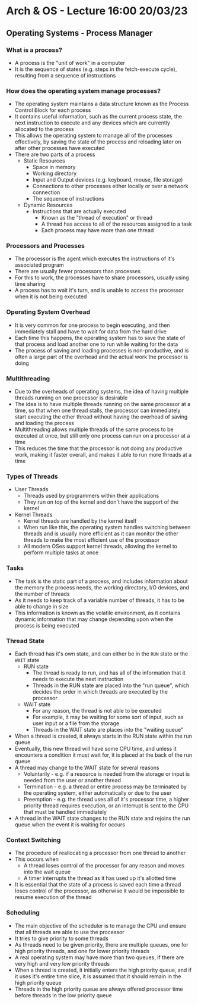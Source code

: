 # Arch & OS - Lecture 16:00 20/03/23

## Operating Systems - Process Manager

### What is a process?

- A process is the "unit of work" in a computer
- It is the sequence of states (e.g. steps in the fetch-execute cycle), resulting from a sequence of instructions

### How does the operating system manage processes?

- The operating system maintains a data structure known as the Process Control Block for each process
- It contains useful information, such as the current process state, the next instruction to execute and any devices which are currently allocated to the process
- This allows the operating system to manage all of the processes effectively, by saving the state of the process and reloading later on after other processes have executed
- There are two parts of a process
  - Static Resources
    - Space in memory
    - Working directory
    - Input and Output devices (e.g. keyboard, mouse, file storage)
    - Connections to other processes either locally or over a network connection
    - The sequence of instructions
  - Dynamic Resources
    - Instructions that are actually executed
      - Known as the "thread of execution" or thread
      - A thread has access to all of the resources assigned to a task
      - Each process may have more than one thread
      
### Processors and Processes

- The processor is the agent which executes the instructions of it's associated program
- There are usually fewer processors than processes
- For this to work, the processes have to share processors, usually using time sharing
- A process has to wait it's turn, and is unable to access the processor when it is not being executed

### Operating System Overhead

- It is very common for one process to begin executing, and then immediately stall and have to wait for data from the hard drive
- Each time this happens, the operating system has to save the state of that process and load another one to run while waiting for the data
- The process of saving and loading processes is non-productive, and is often a large part of the overhead and the actual work the processor is doing

### Multithreading

- Due to the overheads of operating systems, the idea of having multiple threads running on one processor is desirable
- The idea is to have multiple threads running on the same processor at a time, so that when one thread stalls, the processor can immediately start executing the other thread without having the overhead of saving and loading the process
- Multithreading allows multiple threads of the same process to be executed at once, but still only one process can run on a processor at a time
- This reduces the time that the processor is not doing any productive work, making it faster overall, and makes it able to run more threads at a time

### Types of Threads

- User Threads
  - Threads used by programmers within their applications
  - They run on top of the kernel and don't have the support of the kernel
- Kernel Threads
  - Kernel threads are handled by the kernel itself
  - When run like this, the operating system handles switching between threads and is usually more efficient as it can monitor the other threads to make the most efficient use of the processor
  - All modern OSes support kernel threads, allowing the kernel to perform multiple tasks at once

### Tasks

- The task is the static part of a process, and includes information about the memory the process needs, the working directory, I/O devices, and the number of threads
- As it needs to keep track of a variable number of threads, it has to be able to change in size
- This information is known as the volatile environment, as it contains dynamic information that may change depending upon when the process is being executed

### Thread State

- Each thread has it's own state, and can either be in the `RUN` state or the `WAIT` state
  - RUN state
    - The thread is ready to run, and has all of the information that it needs to execute the next instruction
    - Threads in the RUN state are placed into the "run queue", which decides the order in which threads are executed by the processor
  - WAIT state
    - For any reason, the thread is not able to be executed
    - For example, it may be waiting for some sort of input, such as user input or a file from the storage
    - Threads in the WAIT state are places into the "waiting queue"
- When a thread is created, it always starts in the RUN state within the run queue
- Eventually, this new thread will have some CPU time, and unless it encounters a condition it must wait for, it is placed at the back of the run queue
- A thread may change to the WAIT state for several reasons
  - Voluntarily - e.g. if a resource is needed from the storage or input is needed from the user or another thread
  - Termination - e.g. a thread or entire process may be terminated by the operating system, either automatically or due to the user
  - Preemption - e.g. the thread uses all of it's processor time, a higher priority thread requires execution, or an interrupt is sent to the CPU that must be handled immediately
- A thread in the WAIT state changes to the RUN state and rejoins the run queue when the event it is waiting for occurs

### Context Switching

- The procedure of reallocating a processor from one thread to another
- This occurs when
  - A thread loses control of the processor for any reason and moves into the wait queue
  - A timer interrupts the thread as it has used up it's allotted time
- It is essential that the state of a process is saved each time a thread loses control of the processor, as otherwise it would be impossible to resume execution of the thread

### Scheduling

- The main objective of the scheduler is to manage the CPU and ensure that all threads are able to use the processor
- It tries to give priority to some threads
- As threads need to be given priority, there are multiple queues, one for high priority threads, and one for lower priority threads
- A real operating system may have more than two queues, if there are very high and very low priority threads
- When a thread is created, it initially enters the high priority queue, and if it uses it's entire time slice, it is assumed that it should remain in the high priority queue
- Threads in the high priority queue are always offered processor time before threads in the low priority queue
